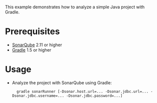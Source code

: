 This example demonstrates how to analyze a simple Java project with Gradle.

Prerequisites
=============
* [SonarQube](http://www.sonarsource.org/downloads/) 2.11 or higher
* [Gradle](http://www.gradle.org/) 1.5 or higher

Usage
=====
* Analyze the project with SonarQube using Gradle:

        gradle sonarRunner [-Dsonar.host.url=... -Dsonar.jdbc.url=... -Dsonar.jdbc.username=... -Dsonar.jdbc.password=...]
